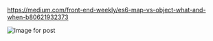 https://medium.com/front-end-weekly/es6-map-vs-object-what-and-when-b80621932373

![Image for post](https://miro.medium.com/max/1572/1*HmXTMmVps1oJ7MU-odCpUA.jpeg)